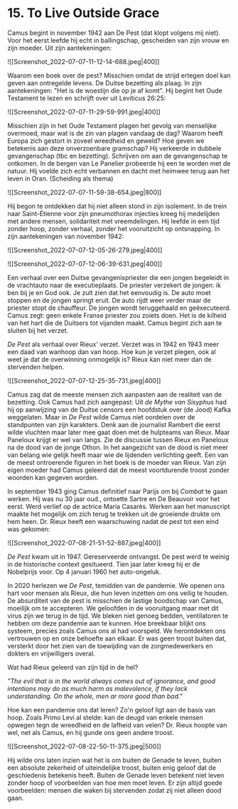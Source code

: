 # 15. To Live Outside Grace
Camus begint in november 1942 aan De Pest (dat klopt volgens mij niet). Voor het eerst leefde hij echt in ballingschap, gescheiden van zijn vrouw en zijn moeder. Uit zijn aantekeningen:

![[Screenshot_2022-07-07-11-12-14-688.jpeg|400]]

Waarom een boek over de pest? Misschien omdat de strijd ertegen doel kan geven aan ontregelde levens. De Duitse bezetting als plaag. In zijn aantekeningen: "Het is de woestijn die op je af komt".  Hij begint het Oude Testament te lezen en schrijft over uit Leviticus 26:25: 

![[Screenshot_2022-07-07-11-29-59-991.jpeg|400]]

Misschien zijn in het Oude Testament plagen het gevolg van menselijke overmoed, maar wat is de zin van plagen vandaag de dag? Waarom heeft Europa zich gestort in zoveel wreedheid en geweld? Hoe geven we betekenis aan deze onverzoenbare gramschap? Hij verkeerde in dubbele gevangenschap (tbc en bezetting). Schrijven om aan de gevangenschap te ontkomen. In de bergen van Le Panelier probeerde hij een te worden met de natuur.  Hij voelde zich echt verbannen en dacht met heimwee terug aan het leven in Oran. (Scheiding als thema)

![[Screenshot_2022-07-07-11-59-38-654.jpeg|800]]

Hij begon te ontdekken dat hij niet alleen stond in zijn isolement. In de trein naar Saint-Étienne voor zijn pneumothorax injecties kreeg hij medelijden met andere mensen, solidariteit met vreemdelingen. Hij leefde in een tijd zonder hoop, zonder verhaal, zonder het vooruitzicht op ontsnapping. In zijn aantekeningen van november 1942:

![[Screenshot_2022-07-07-12-05-26-279.jpeg|400]]

![[Screenshot_2022-07-07-12-06-39-631.jpeg|400]]

Een verhaal over een Duitse gevangenispriester die een jongen begeleidt in de vrachtauto naar de executieplaats. De priester verzekert de jongen: ik ben bij je en God ook. Je zult zien dat het eenvoudig is. De auto moet stoppen en de jongen springt eruit. De auto rijdt weer verder maar de priester stopt de chauffeur. De jongen wordt teruggehaald en geëxecuteerd. Camus zegt: geen enkele Franse priester zou zoiets doen. Het is de kilheid van het hart die de Duitsers tot vijanden maakt. Camus begint zich aan te sluiten bij het verzet. 

*De Pest* als verhaal over Rieux' verzet. Verzet was in 1942 en 1943 meer een daad van wanhoop dan van hoop. Hoe kun je verzet plegen, ook al weet je dat de overwinning onmogelijk is? Rieux kan niet meer dan de stervenden helpen. 

![[Screenshot_2022-07-07-12-25-35-731.jpeg|400]]

Camus zag dat de meeste mensen zich aanpasten aan de realiteit van de bezetting. Ook Camus had zich aangepast: Uit *de Mythe van Sisyphus* had hij op aanwijzing van de Duitse censors een hoofdstuk over (de Jood) Kafka weggelaten.  Maar in *De Pest* wilde Camus niet oordelen over de standpunten van zijn karakters. Denk aan de journalist Rambert die eerst wilde vluchten maar later mee gaat doen met de hulpteams van Rieux. Maar Paneloux krijgt er wel van langs. Zie de discussie tussen Rieux en Paneloux na de dood van de jonge Othon. In het aangezicht van de dood is niet meer van belang wie gelijk heeft maar wie de lijdenden verlichting geeft. Een van de meest ontroerende figuren in het boek is de moeder van Rieux. Van zijn eigen moeder had Camus geleerd dat de meest voortdurende troost zonder woorden kan gegeven worden. 

In september 1943 ging Camus definitief naar Parijs om bij *Combat* te gaan werken. Hij was nu 30 jaar oud., ontoette Sartre en De Beauvoir voor het eerst. Werd verlief op de actrice Maria Casarès. Werken aan het manuscript maakte het mogelijk om zich terug te trekken uit de groeiende drukte om hem heen. Dr. Rieux heeft een waarschuwing nadat de pest tot een eind was gekomen: 

![[Screenshot_2022-07-08-21-51-52-887.jpeg|400]]

*De Pest* kwam uit in 1947. Gereserveerde ontvangst. De pest werd te weinig in de historische context gesitueerd. Tien jaar later kreeg hij er de Nobelprijs voor. Op 4 januari 1960 het auto-ongeluk. 

In 2020 herlezen we *De Pest*, temidden van de pandemie. We openen ons hart voor mensen als Rieux, die hun leven inzetten om ons veilig te houden. De absurditeit van de pest is misschien de lastige boodschap van Camus, moeilijk om te accepteren. We geloofden in de vooruitgang maar met dit virus zijn we terug in de tijd. We bleken niet genoeg bedden, ventilatoren te hebben om deze pandemie aan te kunnen. Hoe breekbaar blijkt ons systeem, precies zoals Camus ons al had voorspeld. We herontdekten ons vertrouwen op en onze behoefte aan elkaar. Er was geen troost buiten dat, versterkt door het zien van de toewijding van de zorgmedewerkers en dokters en vrijwilligers overal. 

Wat had Rieux geleerd van zijn tijd in de hel?

*"The evil that is in the world always comes out of ignorance, and good intentions may do as much harm as malevolence, if they lack understanding. On the whole, men ar more good than bad."*

Hoe kan een pandemie ons dat leren? Zo'n geloof ligt aan de basis van hoop. Zoals Primo Levi al stelde: kan de deugd van enkele mensen opwegen tegn de wreedheid en de lafheid van velen? Dr. Rieux hoopte van wel, net als Camus, en hij gunde ons geen andere troost. 

![[Screenshot_2022-07-08-22-50-11-375.jpeg|500]]

Hij wilde ons laten inzien wat het is om buiten de Genade te leven, buiten een absolute zekerheid of uiteindelijke troost, buiten enig geloof dat de geschiedenis betekenis heeft. Buiten de Genade leven betekent niet leven zonder hoop of voorbeelden van hoe men moet leven. Er zijn altijd goede voorbeelden: mensen die waken bij stervenden zodat zij niet alleen dood gaan.
